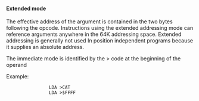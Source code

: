 
#### Extended mode

The effective address of the argument is contained in the two bytes following the opcode. Instructions using the extended addressing mode can reference arguments anywhere in the 64K addressing space. Extended addressing is generally not used In position independent programs because it supplies an absolute address.

The immediate mode is identified by the > code at the beginning of the operand

Example: 

					LDA >CAT
					LDA >$FFFF

